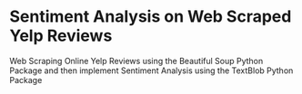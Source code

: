 # Sentiment Analysis on Web Scraped Yelp Reviews
Web Scraping Online Yelp Reviews using the Beautiful Soup Python Package and then implement Sentiment Analysis using the TextBlob Python Package
